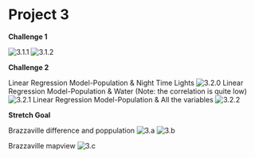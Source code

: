 # Project 3

**Challenge 1**

![3.1.1](https://xingyu-wang02.github.io/DATA-100/pictures/3.1.1.png)
![3.1.2](https://xingyu-wang02.github.io/DATA-100/pictures/3.1.2.png)

**Challenge 2**

Linear Regression Model-Population & Night Time Lights
![3.2.0](https://xingyu-wang02.github.io/DATA-100/pictures/3.2.1.png)
Linear Regression Model-Population & Water (Note: the correlation is quite low)
![3.2.1](https://xingyu-wang02.github.io/DATA-100/pictures/3.water.png)
Linear Regression Model-Population & All the variables
![3.2.2](https://xingyu-wang02.github.io/DATA-100/pictures/3.2.2.png)

**Stretch Goal**

Brazzaville difference and poppulation
![3.a](https://xingyu-wang02.github.io/DATA-100/pictures/3s0.png)
![3.b](https://xingyu-wang02.github.io/DATA-100/pictures/3s1.png)

Brazzaville mapview
![3.c](https://xingyu-wang02.github.io/DATA-100/pictures/3s2-.png)
